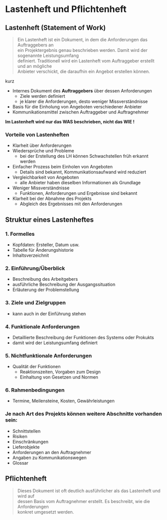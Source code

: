 # Lastenheft und Pflichtenheft

## Lastenheft (Statement of Work)
> Ein Lastenheft ist ein Dokument, in dem die Anforderungen das Auftraggebers an  
> ein Projektergebnis genau beschrieben werden. Damit wird der sogenannte Leistungsumfang  
> definiert. Traditionell wird ein Lastenheft vom Auftraggeber erstellt und an mögliche  
> Anbieter verschickt, die daraufhin ein Angebot erstellen können.

kurz
- Internes Dokument des **Auftraggebers** über dessen Anforderungen
    - Ziele werden definiert
    - je klarer die Anforderungen, desto weniger Missverständnisse
- Basis für die Einholung von Angeboten verschiedener Anbieter
- Kommunikationsmittel zwischen Auftraggeber und Auftragnehmer

**Im Lastenheft wird nur das WAS beschrieben, nicht das WIE !**

### Vorteile von Lastenheften

- Klarheit über Anforderungen
- Wiedersprüche und Probleme
    - bei der Erstellung des LH können Schwachstellen früh erkannt werden
- Einfacher Prozess beim Einholen von Angeboten
    - Details sind bekannt, Kommunikationsaufwand wird reduziert
- Vergleichbarkeit von Angeboten
    - alle Anbieter haben dieselben Informationen als Grundlage
- Weniger Missverständnisse
    - Funktionen, Anforderungen und Ergebnisse sind bekannt
- Klarheit bei der Abnahme des Projekts
    - Abgleich des Ergebnisses mit den Anforderungen

## Struktur eines Lastenheftes

### 1. **Formelles**
- Kopfdaten: Ersteller, Datum usw.
- Tabelle für Änderungshistorie
- Inhaltsverzeichnit
### 2. **Einführung/Überblick**
- Beschreibung des Arbeitgebers
- ausführliche Beschreibung der Ausgangssituation
- Erläuterung der Problemstellung
### 3. **Ziele und Zielgruppen**
- kann auch in der Einführung stehen
### 4. **Funktionale Anforderungen**
- Detaillierte Beschreibung der Funktionen des Systems oder Prokukts
- damit wird der Leistungsumfang definiert
### 5. **Nichtfunktionale Anforderungen**
- Qualität der Funktionen
    - Reaktionszeiten, Vorgaben zum Design
    - Einhaltung von Gesetzen und Normen
### 6. **Rahmenbedingungen**
- Termine, Meilensteine, Kosten, Gewährleistungen

### Je nach Art des Projekts können weitere Abschnitte vorhanden sein:
- Schnittstellen
- Risiken
- Einschränkungen
- Lieferobjekte
- Anforderungen an den Auftragnehmer
- Angaben zu Kommunikationswegen
- Glossar


## Pflichtenheft

> Dieses Dokument ist oft deutlich ausführlicher als das Lastenheft und wird auf  
> dessen Basis vom Auftragnehmer erstellt. Es beschreibt, wie die Anforderungen  
> konkret umgesetzt werden.  

